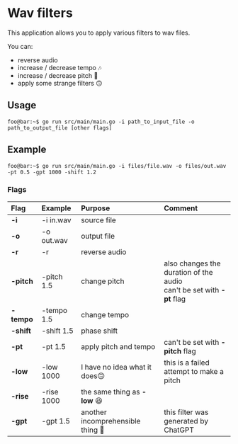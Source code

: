 # Wav filters

This application allows you to apply various filters to wav files.


You can:
* reverse audio
* increase / decrease tempo 🎶
* increase / decrease pitch 🎼
* apply some strange filters 🙃

## Usage

```console
foo@bar:~$ go run src/main/main.go -i path_to_input_file -o path_to_output_file [other flags]
```

## Example
```console
foo@bar:~$ go run src/main/main.go -i files/file.wav -o files/out.wav -pt 0.5 -gpt 1000 -shift 1.2
```

### Flags

|Flag|Example   |Purpose   | Comment  |
|:----|:----------|:----------|:----------|
|**-i** | -i in.wav | source file | | 
|**-o** | -o out.wav | output file | | 
|**-r** | -r | reverse audio | |
|**-pitch** | -pitch 1.5 | change pitch | also changes the duration of the audio <br/> can't be set with **-pt** flag |
|**-tempo** | -tempo 1.5 | change tempo | |
|**-shift**| -shift 1.5 | phase shift | | 
|**-pt** | -pt 1.5 | apply pitch and tempo | can't be set with **-pitch** flag| 
|**-low** | -low 1000 | I have no idea what it does🙃 | this is a failed attempt to make a pitch | 
|**-rise**| -rise 1000 | the same thing as **-low** 😆| | 
|**-gpt** | -gpt 1.5 | another incomprehensible thing 🤡 | this filter was generated by ChatGPT |
